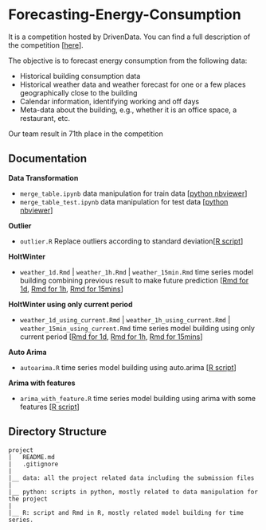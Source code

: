 # Forecasting-Energy-Consumption

It is a competition hosted by DrivenData. You can find a full description of the competition [[here](https://www.drivendata.org/competitions/51/electricity-prediction-machine-learning/)].

The objective is to forecast energy consumption from the following data:
* Historical building consumption data
* Historical weather data and weather forecast for one or a few places geographically close to the building
* Calendar information, identifying working and off days
* Meta-data about the building, e.g., whether it is an office space, a restaurant, etc.

Our team result in 71th place in the competition


## Documentation

**Data Transformation**
* `merge_table.ipynb` data manipulation for train data [[python nbviewer](http://nbviewer.jupyter.org/github/johnnychiuchiu/Forecasting-Energy-Consumption/blob/master/python/merge_table.ipynb)]
* `merge_table_test.ipynb` data manipulation for test data [[python nbviewer](http://nbviewer.jupyter.org/github/johnnychiuchiu/Forecasting-Energy-Consumption/blob/master/python/merge_table_test.ipynb)]

**Outlier**
* `outlier.R` Replace outliers according to standard deviation[[R script](https://github.com/johnnychiuchiu/Forecasting-Energy-Consumption/blob/master/R/outlier.R)]

**HoltWinter**
* `weather_1d.Rmd` | `weather_1h.Rmd` | `weather_15min.Rmd` time series model building combining previous result to make future prediction [[Rmd for 1d](https://github.com/johnnychiuchiu/Forecasting-Energy-Consumption/blob/master/R/weather_1d.Rmd), [Rmd for 1h](https://github.com/johnnychiuchiu/Forecasting-Energy-Consumption/blob/master/R/weather_1h.Rmd), [Rmd for 15mins](https://github.com/johnnychiuchiu/Forecasting-Energy-Consumption/blob/master/R/weather_15min.Rmd)]

**HoltWinter using only current period**
* `weather_1d_using_current.Rmd` | `weather_1h_using_current.Rmd` | `weather_15min_using_current.Rmd` time series model building using only current period [[Rmd for 1d](https://github.com/johnnychiuchiu/Forecasting-Energy-Consumption/blob/master/R/weather_1d_using_current.Rmd), [Rmd for 1h](https://github.com/johnnychiuchiu/Forecasting-Energy-Consumption/blob/master/R/weather_1h_using_current.Rmd), [Rmd for 15mins](https://github.com/johnnychiuchiu/Forecasting-Energy-Consumption/blob/master/R/weather_15min_using_current.Rmd)]


**Auto Arima**
* `autoarima.R` time series model building using auto.arima [[R script](https://github.com/johnnychiuchiu/Forecasting-Energy-Consumption/blob/master/R/autoarima.R)]

**Arima with features**
* `arima_with_feature.R` time series model building using arima with some features [[R script](https://github.com/johnnychiuchiu/Forecasting-Energy-Consumption/blob/master/R/arima_with_feature.R)]

## Directory Structure

```
project
|   README.md
|   .gitignore
|
|__ data: all the project related data including the submission files
|
|__ python: scripts in python, mostly related to data manipulation for the project
|
|__ R: script and Rmd in R, mostly related model building for time series.
```
